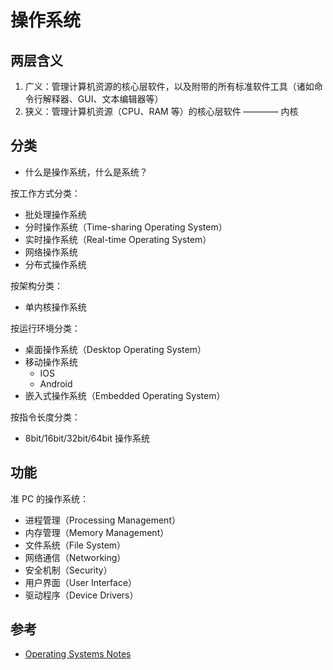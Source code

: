 # 操作系统

## 两层含义

1. 广义：管理计算机资源的核心层软件，以及附带的所有标准软件工具（诸如命令行解释器、GUI、文本编辑器等）
2. 狭义：管理计算机资源（CPU、RAM 等）的核心层软件 ———— 内核

## 分类

* 什么是操作系统，什么是系统？

按工作方式分类：

* 批处理操作系统
* 分时操作系统（Time-sharing Operating System）
* 实时操作系统（Real-time Operating System）
* 网络操作系统
* 分布式操作系统

按架构分类：

* 单内核操作系统

按运行环境分类：

* 桌面操作系统（Desktop Operating System）
* 移动操作系统
  * IOS
  * Android
* 嵌入式操作系统（Embedded Operating System）

按指令长度分类：

* 8bit/16bit/32bit/64bit 操作系统

## 功能

准 PC 的操作系统：

* 进程管理（Processing Management）
* 内存管理（Memory Management）
* 文件系统（File System）
* 网络通信（Networking）
* 安全机制（Security）
* 用户界面（User Interface）
* 驱动程序（Device Drivers）

## 参考

* [Operating Systems Notes](https://applied-programming.github.io/Operating-Systems-Notes/)